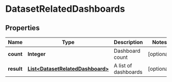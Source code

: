 # DatasetRelatedDashboards

## Properties
Name | Type | Description | Notes
------------ | ------------- | ------------- | -------------
**count** | **Integer** | Dashboard count |  [optional]
**result** | [**List&lt;DatasetRelatedDashboard&gt;**](DatasetRelatedDashboard.md) | A list of dashboards |  [optional]
